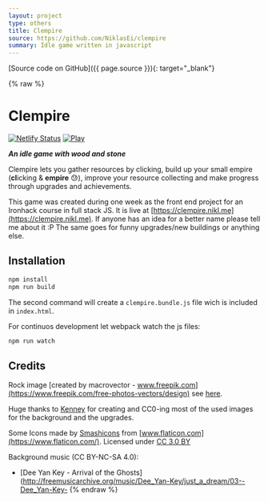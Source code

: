 ```yaml
---
layout: project
type: others
title: Clempire
source: https://github.com/NiklasEi/clempire
summary: Idle game written in javascript
---
```


[Source code on GitHub]({{ page.source }}){: target="_blank"}

{% raw %}

# Clempire

[![Netlify Status](https://api.netlify.com/api/v1/badges/9846d642-5a07-4dee-9129-7846d70d8dd2/deploy-status)](https://app.netlify.com/sites/clempire/deploys) [![Play](https://img.shields.io/badge/Play-online-blue.svg)](https://clempire.nikl.me)

***An idle game with wood and stone***

Clempire lets you gather resources by clicking, build up your small empire (**cl**icking & **empire** :sweat:), improve your resource collecting and make progress through upgrades and achievements.

This game was created during one week as the front end project for an Ironhack course in full stack JS. It is live at [https://clempire.nikl.me](https://clempire.nikl.me). If anyone has an idea for a better name please tell me about it :P The same goes for funny upgrades/new buildings or anything else.

## Installation

```bash
npm install
npm run build
```

The second command will create a `clempire.bundle.js` file wich is included in `index.html`.

For continuos development let webpack watch the js files:
```bash
npm run watch
```

## Credits

Rock image [created by macrovector - www.freepik.com](https://www.freepik.com/free-photos-vectors/design) see [here](https://www.freepik.com/free-vector/design-groups-rocks-stones-boulders_3792126.htm).

Huge thanks to [Kenney](http://kenney.nl) for creating and CC0-ing most of the used images for the background and the upgrades.

Some Icons made by [Smashicons](https://www.flaticon.com/authors/smashicons) from [www.flaticon.com](https://www.flaticon.com/). Licensed under [CC 3.0 BY](http://creativecommons.org/licenses/by/3.0/)

Background music (CC BY-NC-SA 4.0): 
- [Dee Yan Key - Arrival of the Ghosts](http://freemusicarchive.org/music/Dee_Yan-Key/just_a_dream/03--Dee_Yan-Key-
{% endraw %}